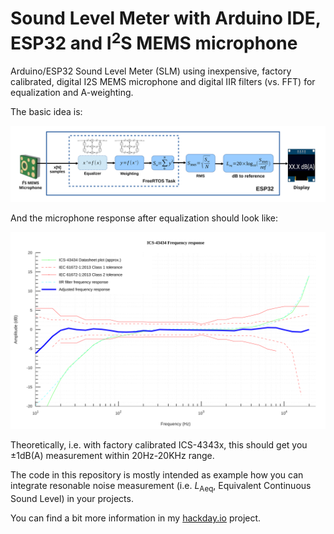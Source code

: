 # Sound Level Meter with Arduino IDE, ESP32 and I<sup>2</sup>S MEMS microphone

Arduino/ESP32 Sound Level Meter (SLM) using inexpensive, factory calibrated, digital I2S MEMS microphone and digital IIR filters (vs. FFT) for equalization and A-weighting.

The basic idea is:

![Basic principle](./misc/esp32-i2s-slm-bp.svg)

And the microphone response after equalization should look like:

![Adjusted frequency response](./misc/ics-43434-afr.svg)

Theoretically, i.e. with factory calibrated ICS-4343x, this should get you ±1dB(A) measurement within 20Hz-20KHz range.

The code in this repository is mostly intended as example how you can integrate resonable noise measurement (i.e. *L*<sub>Aeq</sub>, Equivalent Continuous Sound Level) in your projects. 

You can find a bit more information in my [hackday.io](https://hackaday.io/project/166867-esp32-i2s-slm) project.
